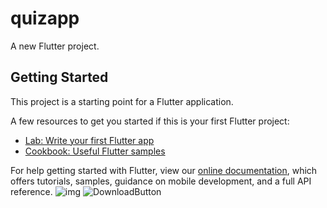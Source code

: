 # quizapp

A new Flutter project.

## Getting Started

This project is a starting point for a Flutter application.

A few resources to get you started if this is your first Flutter project:

- [Lab: Write your first Flutter app](https://flutter.dev/docs/get-started/codelab)
- [Cookbook: Useful Flutter samples](https://flutter.dev/docs/cookbook)

For help getting started with Flutter, view our
[online documentation](https://flutter.dev/docs), which offers tutorials,
samples, guidance on mobile development, and a full API reference.
![img](https://user-images.githubusercontent.com/50311815/160797412-fb0467a9-d909-4726-b0c8-7a3d1834f6c5.jpg)
![DownloadButton](https://user-images.githubusercontent.com/50311815/160797998-94571f62-4190-45f7-bb31-40ab96184533.gif)
